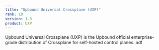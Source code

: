 ```yaml
---
title: "Upbound Universal Crossplane (UXP)"
rank: 10
version: 1.3
product: UXP
---
```


Upbound Universal Crossplane (UXP) is the Upbound official enterprise-grade
distribution of Crossplane for self-hosted control planes. 
adf